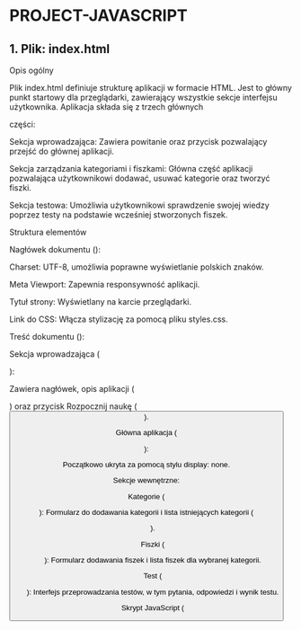# PROJECT-JAVASCRIPT

## 1. Plik: index.html
   
Opis ogólny

Plik index.html definiuje strukturę aplikacji w formacie HTML. Jest to główny punkt startowy dla przeglądarki, zawierający wszystkie sekcje interfejsu użytkownika. Aplikacja składa się z trzech głównych 

części:

Sekcja wprowadzająca: Zawiera powitanie oraz przycisk pozwalający przejść do głównej aplikacji.

Sekcja zarządzania kategoriami i fiszkami: Główna część aplikacji pozwalająca użytkownikowi dodawać, usuwać kategorie oraz tworzyć fiszki.

Sekcja testowa: Umożliwia użytkownikowi sprawdzenie swojej wiedzy poprzez testy na podstawie wcześniej stworzonych fiszek.

Struktura elementów

Nagłówek dokumentu (<head>):

Charset: UTF-8, umożliwia poprawne wyświetlanie polskich znaków.

Meta Viewport: Zapewnia responsywność aplikacji.

Tytuł strony: Wyświetlany na karcie przeglądarki.

Link do CSS: Włącza stylizację za pomocą pliku styles.css.

Treść dokumentu (<body>):

Sekcja wprowadzająca (<div id="intro-section">):

Zawiera nagłówek, opis aplikacji (<p>) oraz przycisk Rozpocznij naukę (<button>).

Główna aplikacja (<div id="app">):

Początkowo ukryta za pomocą stylu display: none.

Sekcje wewnętrzne:

Kategorie (<div id="category-section">): Formularz do dodawania kategorii i lista istniejących kategorii (<ul id="category-list">).

Fiszki (<div id="flashcard-section">): Formularz dodawania fiszek i lista fiszek dla wybranej kategorii.

Test (<div id="test-section">): Interfejs przeprowadzania testów, w tym pytania, odpowiedzi i wynik testu.

Skrypt JavaScript (<script src="script.js">):

Ładowanie logiki aplikacji.

## 2. Plik: script.js
   
Opis ogólny

Plik script.js zawiera logikę aplikacji. Obejmuje funkcje zarządzania kategoriami, fiszkami, interfejsem oraz logiką testów.

Główne obiekty i zmienne

categories: Obiekt przechowujący dane kategorii i fiszek. Inicjalizowany z localStorage.

currentTest: Obiekt przechowujący dane dotyczące aktualnego testu (kategoria, pytania, wynik).

Funkcje: szczegóły

1. Zarządzanie kategoriami

renderCategories(): Renderuje listę kategorii na podstawie categories. Tworzy elementy DOM i obsługuje przyciski:

Usuń - usuwa kategorię.

Przejdź do kategorii - otwiera kategorię.

addCategory(name): Dodaje nową kategorię (jeśli nie istnieje i spełnia ograniczenia długości).

deleteCategory(category): Usuwa kategorię po potwierdzeniu przez użytkownika.

2. Zarządzanie fiszkami
   
renderFlashcards(category): Wyświetla listę fiszek dla wybranej kategorii.

addFlashcard(category, question, answer): Dodaje fiszkę (jeśli oba pola są wypełnione).

deleteFlashcard(category, index): Usuwa wybraną fiszkę z danej kategorii.

3. Testowanie wiedzy
   
startTest(category): Rozpoczyna test dla wybranej kategorii. Ustawia początkowy wynik i indeks pytania.

showQuestion(): Wyświetla aktualne pytanie. Obsługuje zatwierdzanie odpowiedzi użytkownika.

checkAnswer(correctAnswer): Porównuje odpowiedź użytkownika z poprawną i aktualizuje wynik testu.

endTest(): Wyświetla wynik końcowy testu oraz opcję powrotu do sekcji kategorii.

4. Obsługa sekcji interfejsu
   
switchSection(sectionId): Ukrywa wszystkie sekcje poza wskazaną (category-section, flashcard-section, test-section).

Interakcje z przeglądarką

localStorage: Przechowywanie danych kategorii i fiszek.

Event listeners: Obsługa kliknięć i akcji użytkownika na przyciskach i formularzach.

## 3. Plik: styles.css
  
Opis ogólny

Plik definiuje stylizację aplikacji, nadając jej nowoczesny wygląd i intuicyjny układ.

Kluczowe sekcje stylów

Globalne:

Font rodzinny: 'Roboto', sans-serif.

Tło aplikacji: Miękka zieleń (#b9f6ca).

Tekst: Ciemnozielony (#2b7a4c).

Sekcja wprowadzająca (#intro-section):

Stylizacja nagłówka z dużym rozmiarem czcionki.

Przyciski z animacjami hover i efektami transformacji.

Główna aplikacja (#app):

Karta z zaokrąglonymi rogami (border-radius: 10px) i cieniem (box-shadow).

Wyśrodkowanie sekcji wewnętrznych.

Listy (ul, li):

Brak klasycznych punktorów (list-style: none).

Elementy listy z jasnym zielonym tłem (#c8e6c9) i obramowaniem.

Przyciski (button):

Kolor podstawowy: zielony (#388e3c).

Interaktywne animacje (hover, aktywacja).

Sekcja testowa (#test-section):

Wyniki testu z dynamicznymi klasami (correct, wrong) zmieniającymi kolor odpowiedzi.
